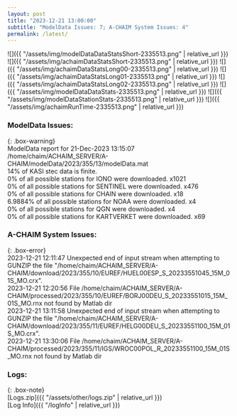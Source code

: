 ```yaml
---
layout: post
title: "2023-12-21 13:00:00"
subtitle: "ModelData Issues: 7; A-CHAIM System Issues: 4"
permalink: /latest/
---
```


![]({{ "/assets/img/modelDataDataStatsShort-2335513.png" | relative_url }})
![]({{ "/assets/img/achaimDataStatsShort-2335513.png" | relative_url }})
![]({{ "/assets/img/achaimDataStatsLong00-2335513.png" | relative_url }})
![]({{ "/assets/img/achaimDataStatsLong01-2335513.png" | relative_url }})
![]({{ "/assets/img/achaimDataStatsLong02-2335513.png" | relative_url }})
![]({{ "/assets/img/modelDataDataStats-2335513.png" | relative_url }})
![]({{ "/assets/img/modelDataStationStats-2335513.png" | relative_url }})
![]({{ "/assets/img/achaimRunTime-2335513.png" | relative_url }})


### ModelData Issues:  
  
{: .box-warning}  
 ModelData report for 21-Dec-2023 13:15:07   
 /home/chaim/ACHAIM_SERVER/A-CHAIM/modelData/2023/355/13/modelData.mat   
 14% of KASI stec data is finite.   
 0% of all possible stations for IONO were downloaded. x1021   
 0% of all possible stations for SENTINEL were downloaded. x476   
 0% of all possible stations for CHAIN were downloaded. x18   
 6.9884% of all possible stations for NOAA were downloaded. x4   
 0% of all possible stations for QGN were downloaded. x4   
 0% of all possible stations for KARTVERKET were downloaded. x69   
  
### A-CHAIM System Issues:  
  
{: .box-error}  
2023-12-21 12:11:47 Unexpected end of input stream when attempting to GUNZIP the file "/home/chaim/ACHAIM_SERVER/A-CHAIM/download/2023/355/10/EUREF/HUEL00ESP_S_20233551045_15M_01S_MO.crx".  
2023-12-21 12:20:56 File /home/chaim/ACHAIM_SERVER/A-CHAIM/processed/2023/355/10/EUREF/BORJ00DEU_S_20233551015_15M_01S_MO.rnx not found by Matlab dir  
2023-12-21 13:11:58 Unexpected end of input stream when attempting to GUNZIP the file "/home/chaim/ACHAIM_SERVER/A-CHAIM/download/2023/355/11/EUREF/HELG00DEU_S_20233551100_15M_01S_MO.crx".  
2023-12-21 13:30:06 File /home/chaim/ACHAIM_SERVER/A-CHAIM/processed/2023/355/11/IGS/WROC00POL_R_20233551100_15M_01S_MO.rnx not found by Matlab dir  

### Logs:  
  
{: .box-note}  
[Logs.zip]({{ "/assets/other/logs.zip" | relative_url }})  
[Log Info]({{ "/logInfo" | relative_url }})  
